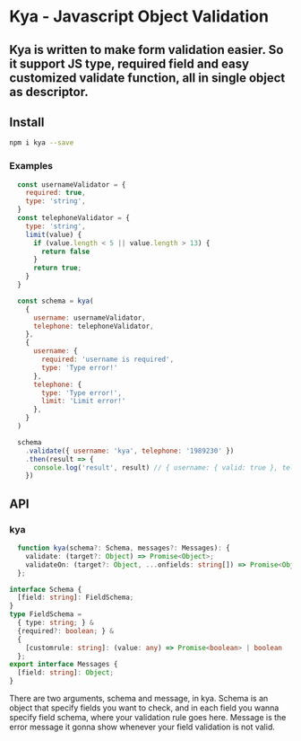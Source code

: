 # Kya - Javascript Object Validation

## Kya is written to make form validation easier. So it support JS type, required field and easy customized validate function, all in single object as descriptor.

## Install

```bash
npm i kya --save
```

### Examples
```javascript
  const usernameValidator = {
    required: true,
    type: 'string',
  }
  const telephoneValidator = {
    type: 'string',
    limit(value) {
      if (value.length < 5 || value.length > 13) {
        return false
      }
      return true;
    }
  }

  const schema = kya(
    {
      username: usernameValidator,
      telephone: telephoneValidator,
    },
    {
      username: {
        required: 'username is required',
        type: 'Type error!'
      },
      telephone: {
        type: 'Type error!',
        limit: 'Limit error!'
      },
    }
  )

  schema
    .validate({ username: 'kya', telephone: '1989230' })
    .then(result => {
      console.log('result', result) // { username: { valid: true }, telephone: { valid: true } }​​​​​
    })
```

## API
### kya
```typescript
  function kya(schema?: Schema, messages?: Messages): {
    validate: (target?: Object) => Promise<Object>;
    validateOn: (target?: Object, ...onfields: string[]) => Promise<Object>;
  };
```

```typescript
interface Schema {
  [field: string]: FieldSchema;
}
type FieldSchema =
  { type: string; } &
  {required?: boolean; } &
  {
    [customrule: string]: (value: any) => Promise<boolean> | boolean
  };
export interface Messages {
  [field: string]: Object;
}
```

There are two arguments, schema and message, in kya.
Schema is an object that specify fields you want to check, and in each field you wanna specify field schema, where your validation rule goes here.
Message is the error message it gonna show whenever your field validation is not valid.
